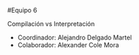 #Equipo 6

Compilación vs Interpretación

* Coordinador: Alejandro Delgado Martel
* Colaborador: Alexander Cole Mora
